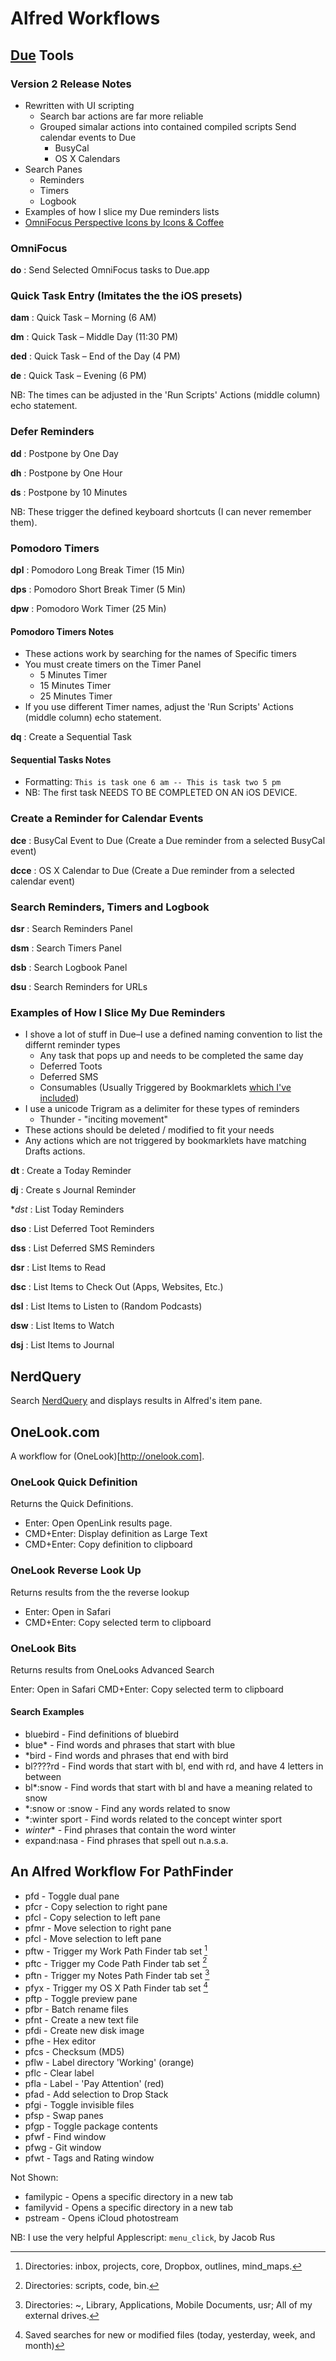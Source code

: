 # Alfred Workflows

## [Due](http://www.dueapp.com) Tools

### Version 2 Release Notes

* Rewritten with UI scripting 
  * Search bar actions are far more reliable
  * Grouped simalar actions into contained compiled scripts
Send calendar events to Due
    * BusyCal
    * OS X Calendars
* Search Panes
  * Reminders
  * Timers
  * Logbook
* Examples of how I slice my Due reminders lists
* [OmniFocus Perspective Icons by Icons & Coffee](https://github.com/ChewingPencils/alfred_workflows)

### OmniFocus

**do**
:   Send Selected OmniFocus tasks to Due.app

### Quick Task Entry (Imitates the the iOS presets)

**dam**
:   Quick Task – Morning (6 AM)

**dm**
:   Quick Task – Middle Day (11:30 PM)

**ded**
:   Quick Task – End of the Day (4 PM)

**de**
:   Quick Task – Evening (6 PM)


NB: The times can be adjusted in the 'Run Scripts' Actions (middle column) echo statement.

### Defer Reminders

**dd**
:   Postpone by One Day

**dh**
:   Postpone by One Hour

**ds**
:   Postpone by 10 Minutes


NB: These trigger the defined keyboard shortcuts (I can never remember them).

### Pomodoro Timers

**dpl**
:   Pomodoro Long Break Timer (15 Min)

**dps**
:   Pomodoro Short Break Timer (5 Min)
    
**dpw**
:   Pomodoro Work Timer (25 Min)
 
#### Pomodoro Timers Notes

* These actions work by searching for the names of Specific timers
* You must create timers on the Timer Panel 
    * 5 Minutes Timer
    * 15 Minutes Timer
    * 25 Minutes Timer
* If you use different Timer names, adjust the 'Run Scripts' Actions (middle column) echo statement.

**dq**
:   Create a Sequential Task

#### Sequential Tasks Notes

* Formatting: `This is task one 6 am -- This is task two 5 pm`
* NB: The first task NEEDS TO BE COMPLETED ON AN iOS DEVICE.

### Create a Reminder for Calendar Events

**dce**
:   BusyCal Event to Due (Create a Due reminder from a selected BusyCal event)

**dcce**
:   OS X Calendar to Due (Create a Due reminder from a selected calendar event)

### Search Reminders, Timers and Logbook

**dsr**
:   Search Reminders Panel

**dsm**
:   Search Timers Panel

**dsb**
:   Search Logbook Panel

**dsu**
:   Search Reminders for URLs

### Examples of How I Slice My Due Reminders

* I shove a lot of stuff in Due–I use a defined naming convention to list the differnt reminder types
    * Any task that pops up and needs to be completed the same day
    * Deferred Toots
    * Deferred SMS
    * Consumables (Usually Triggered by Bookmarklets [which I've included](https://github.com/ChewingPencils/alfred_workflows/blob/master/due_bookmarklets.md))
* I use a unicode Trigram as a delimiter for these types of reminders
    * Thunder - "inciting movement"
* These actions should be deleted / modified to fit your needs
* Any actions which are not triggered by bookmarklets have matching Drafts actions.

**dt**
:   Create a Today Reminder

**dj**
:   Create s Journal Reminder

**dst*
:   List Today Reminders

**dso**
:   List Deferred Toot Reminders

**dss**
:   List Deferred SMS Reminders

**dsr**
: List Items to Read

**dsc**
: List Items to Check Out (Apps, Websites, Etc.)

**dsl**
: List Items to Listen to (Random Podcasts)

**dsw**
: List Items to Watch

**dsj**
: List Items to Journal

## NerdQuery

Search [NerdQuery](http://nerdquery.com) and displays results in Alfred's item pane.


## OneLook.com

A workflow for (OneLook)[http://onelook.com].

### OneLook Quick Definition ###

Returns the Quick Definitions.

* Enter:		Open OpenLink results page.
* CMD+Enter: 	Display definition as Large Text
* CMD+Enter:	Copy definition to clipboard



### OneLook Reverse Look Up ###

Returns results from the the reverse lookup

* Enter:     	Open in Safari
* CMD+Enter:	Copy selected term to clipboard



### OneLook Bits ###

Returns results from OneLooks Advanced Search

Enter:   	Open in Safari
CMD+Enter:	Copy selected term to clipboard

#### Search Examples

* bluebird		- Find definitions of bluebird  
* blue*			- Find words and phrases that start with blue  
* *bird			- Find words and phrases that end with bird  
* bl????rd		- Find words that start with bl, end with rd, and have 4 letters in between  
* bl*:snow		- Find words that start with bl and have a meaning related to snow  
* *:snow or :snow		- Find any words related to snow  
* *:winter sport		- Find words related to the concept winter sport  
* *winter**		- Find phrases that contain the word winter  
* expand:nasa		- Find phrases that spell out n.a.s.a.  

## An Alfred Workflow For PathFinder

* pfd   - Toggle dual pane
* pfcr  - Copy selection to right pane
* pfcl  - Copy selection to left pane
* pfmr  - Move selection to right pane
* pfcl  - Move selection to left pane 
* pftw  - Trigger my Work Path Finder tab set [^1]
* pftc  - Trigger my Code Path Finder tab set [^2]
* pftn  - Trigger my Notes Path Finder tab set [^3]
* pfyx  - Trigger my OS X Path Finder tab set [^4]
* pftp  - Toggle preview pane
* pfbr  - Batch rename files
* pfnt  - Create a new text file
* pfdi  - Create new disk image
* pfhe  - Hex editor
* pfcs  - Checksum (MD5)
* pflw  - Label directory 'Working' (orange)
* pflc  - Clear label
* pfla  - Label - 'Pay Attention' (red)
* pfad  - Add selection to Drop Stack
* pfgi  - Toggle invisible files
* pfsp  - Swap panes
* pfgp  - Toggle package contents
* pfwf  - Find window
* pfwg  - Git window
* pfwt  - Tags and Rating window

Not Shown: 

* familypic - Opens a specific directory in a new tab
* familyvid - Opens a specific directory in a new tab
* pstream   - Opens iCloud photostream

NB: I use the very helpful Applescript: `menu_click`, by Jacob Rus

[^1]: Directories: inbox, projects, core, Dropbox, outlines, mind_maps.

[^2]: Directories: scripts, code, bin.

[^3]: Directories: ~, Library, Applications, Mobile Documents, usr; All of my external drives.

[^4]: Saved searches for new or modified files (today, yesterday, week, and month)
